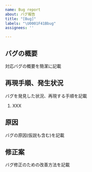 ```yaml
---
name: Bug report
about: バグ報告
title: "[Bug]"
labels: "\U0001F41Bbug"
assignees: ''

---
```


## バグの概要
対応バグの概要を簡潔に記載

## 再現手順、発生状況
バグを発見した状況、再現する手順を記載
1. XXX

## 原因
バグの原因(仮説も含む)を記載

## 修正案
バグ修正のための改善方法を記載
